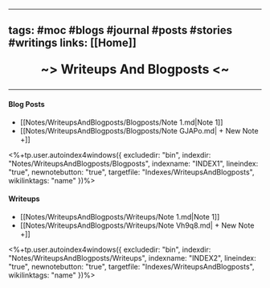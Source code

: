 ----
tags: #moc #blogs #journal #posts #stories #writings
links: [[Home]]
----
<p align="center" style="font-size: 25; font-weight: bold;"> ~> Writeups And Blogposts <~ </p>

----

#### Blog Posts
<!--INDEX1-->
- [[Notes/WriteupsAndBlogposts/Blogposts/Note 1.md|Note 1]]
- [[Notes/WriteupsAndBlogposts/Blogposts/Note GJAPo.md| + New Note +]]

<%+tp.user.autoindex4windows({ excludedir: "bin", indexdir: "Notes/WriteupsAndBlogposts/Blogposts", indexname: "INDEX1", lineindex: "true", newnotebutton: "true", targetfile: "Indexes/WriteupsAndBlogposts", wikilinktags: "name" })%>
<!--INDEX1-->

#### Writeups
<!--INDEX2-->
- [[Notes/WriteupsAndBlogposts/Writeups/Note 1.md|Note 1]]
- [[Notes/WriteupsAndBlogposts/Writeups/Note Vh9q8.md| + New Note +]]

<%+tp.user.autoindex4windows({ excludedir: "bin", indexdir: "Notes/WriteupsAndBlogposts/Writeups", indexname: "INDEX2", lineindex: "true", newnotebutton: "true", targetfile: "Indexes/WriteupsAndBlogposts", wikilinktags: "name" })%>
<!--INDEX2-->


